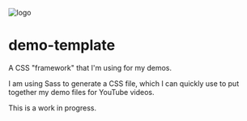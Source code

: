 ![logo]('https://repository-images.githubusercontent.com/433153785/1477136c-0521-4c63-8325-c6220a14beb2')

# demo-template
A CSS "framework" that I'm using for my demos.

I am using Sass to generate a CSS file, which I can quickly use to put together my demo files for YouTube videos.

This is a work in progress.
